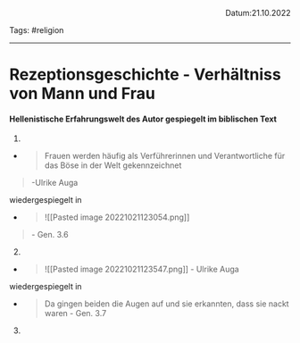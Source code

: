 <p align="right">Datum:21.10.2022</p>

Tags: #religion 

---
# Rezeptionsgeschichte - Verhältniss von Mann und Frau
#### Hellenistische Erfahrungswelt des Autor gespiegelt im biblischen Text
1.
- >Frauen werden häufig als Verführerinnen und Verantwortliche für das Böse in der Welt gekennzeichnet
>\-Ulrike Auga

wiedergespiegelt in 

- > ![[Pasted image 20221021123054.png]]
> \- Gen. 3.6

2.
- > ![[Pasted image 20221021123547.png]]
 \- Ulrike Auga

wiedergespiegelt in

-  > Da gingen beiden die Augen auf und sie erkannten, dass sie nackt waren
\- Gen. 3.7

3. 